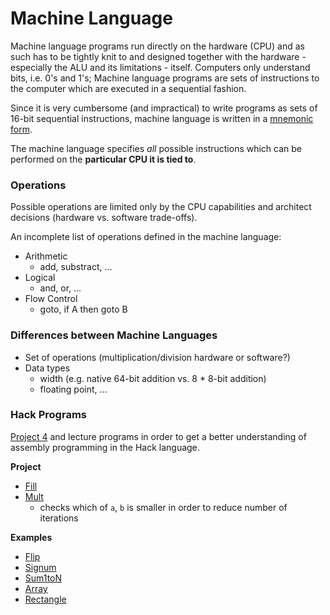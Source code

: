 # Machine Language
Machine language programs run directly on the hardware (CPU) and as such has to be tightly knit to and designed together with the hardware - especially the ALU and its limitations - itself.
Computers only understand bits, i.e. 0's and 1's; Machine language programs are sets of instructions to the computer which are executed in a sequential fashion.

Since it is very cumbersome (and impractical) to write programs as sets of 16-bit sequential instructions, machine language is written in a [mnemonic form](https://en.wikipedia.org/wiki/Assembly_language#:~:text=Assembly%20language%20uses%20a%20mnemonic,to%20form%20a%20complete%20instruction.).

The machine language specifies *all* possible instructions which can be performed on the **particular CPU it is tied to**.

### Operations
Possible operations are limited only by the CPU capabilities and architect decisions (hardware vs. software trade-offs).

An incomplete list of operations defined in the machine language:
* Arithmetic
    * add, substract, ...
* Logical
    * and, or, ...
* Flow Control
    * goto, if A then goto B

### Differences between Machine Languages
* Set of operations (multiplication/division hardware or software?)
* Data types
    * width (e.g. native 64-bit addition vs. 8 * 8-bit addition)
    * floating point, ...

### Hack Programs
[Project 4](../projects/04/) and lecture programs in order to get a better understanding of assembly programming in the Hack language.

**Project**
* [Fill](../projects/04/Fill.asm)
* [Mult](../projects/04/Mult.asm)
    * checks which of `a`, `b` is smaller in order to reduce number of iterations
    
**Examples**
* [Flip](../projects/04/examples/Flip.asm)
* [Signum](../projects/04/examples/Signum.asm)
* [Sum1toN](../projects/04/examples/Sum1toN.asm)
* [Array](../projects/04/examples/Array.asm)
* [Rectangle](../projects/04/examples/Rectangle.asm)